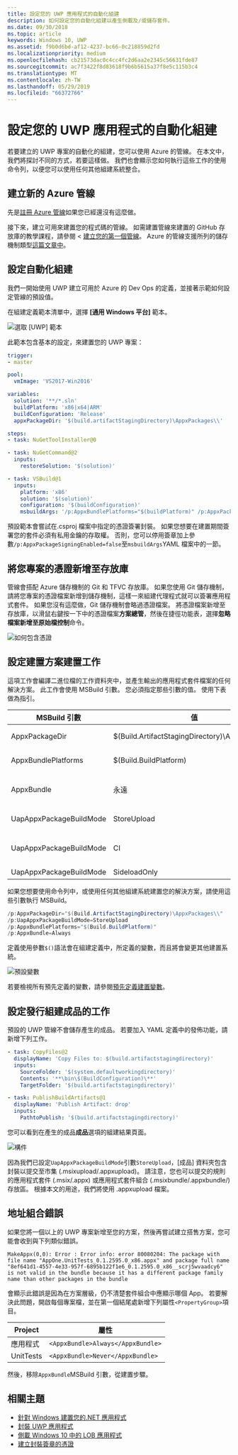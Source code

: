 ```yaml
---
title: 設定您的 UWP 應用程式的自動化組建
description: 如何設定您的自動化組建以產生側載及/或儲存套件。
ms.date: 09/30/2018
ms.topic: article
keywords: Windows 10, UWP
ms.assetid: f9b0d6bd-af12-4237-bc66-0c218859d2fd
ms.localizationpriority: medium
ms.openlocfilehash: cb21573dac0c4cc4fc2d6aa2e2345c56631fde87
ms.sourcegitcommit: ac7f3422f8d83618f9b6b5615a37f8e5c115b3c4
ms.translationtype: MT
ms.contentlocale: zh-TW
ms.lasthandoff: 05/29/2019
ms.locfileid: "66372766"
---
```

# <a name="set-up-automated-builds-for-your-uwp-app"></a>設定您的 UWP 應用程式的自動化組建

若要建立的 UWP 專案的自動化的組建，您可以使用 Azure 的管線。 在本文中，我們將探討不同的方式，若要這樣做。 我們也會顯示您如何執行這些工作的使用命令列，以便您可以使用任何其他組建系統整合。

## <a name="create-a-new-azure-pipeline"></a>建立新的 Azure 管線

先是[註冊 Azure 管線](https://docs.microsoft.com/azure/devops/pipelines/get-started/pipelines-sign-up)如果您已經還沒有這麼做。

接下來，建立可用來建置您的程式碼的管線。 如需建置管線來建置的 GitHub 存放庫的教學課程，請參閱 <<c0> [ 建立您的第一個管線](https://docs.microsoft.com/azure/devops/pipelines/get-started-yaml)。 Azure 的管線支援所列的儲存機制類型[這篇文章中](https://docs.microsoft.com/azure/devops/pipelines/repos)。

## <a name="set-up-an-automated-build"></a>設定自動化組建

我們一開始使用 UWP 建立可用於 Azure 的 Dev Ops 的定義，並接著示範如何設定管線的預設值。

在組建定義範本清單中，選擇 **\[通用 Windows 平台\]** 範本。

![選取 [UWP] 範本](images/select-yaml-template.png)

此範本包含基本的設定，來建置您的 UWP 專案：

```yml
trigger:
- master

pool:
  vmImage: 'VS2017-Win2016'

variables:
  solution: '**/*.sln'
  buildPlatform: 'x86|x64|ARM'
  buildConfiguration: 'Release'
  appxPackageDir: '$(build.artifactStagingDirectory)\AppxPackages\\'

steps:
- task: NuGetToolInstaller@0

- task: NuGetCommand@2
  inputs:
    restoreSolution: '$(solution)'

- task: VSBuild@1
  inputs:
    platform: 'x86'
    solution: '$(solution)'
    configuration: '$(buildConfiguration)'
    msbuildArgs: '/p:AppxBundlePlatforms="$(buildPlatform)" /p:AppxPackageDir="$(appxPackageDir)" /p:AppxBundle=Always /p:UapAppxPackageBuildMode=StoreUpload'

```

預設範本會嘗試在.csproj 檔案中指定的憑證簽署封裝。 如果您想要在建置期間簽署您的套件必須有私用金鑰的存取權。 否則，您可以停用簽章加上參數`/p:AppxPackageSigningEnabled=false`至`msbuildArgs`YAML 檔案中的一節。

## <a name="add-your-project-certificate-to-a-repository"></a>將您專案的憑證新增至存放庫

管線會搭配 Azure 儲存機制的 Git 和 TFVC 存放庫。 如果您使用 Git 儲存機制，請將您專案的憑證檔案新增到儲存機制，這樣一來組建代理程式就可以簽署應用程式套件。 如果您沒有這麼做，Git 儲存機制會略過憑證檔案。 將憑證檔案新增至存放庫，以滑鼠右鍵按一下中的憑證檔案**方案總管**，然後在捷徑功能表，選擇**忽略檔案新增至原始檔控制**命令。

![如何包含憑證](images/building-screen1.png)

## <a name="configure-the-build-solution-build-task"></a>設定建置方案建置工作

這項工作會編譯二進位檔的工作資料夾中，並產生輸出的應用程式套件檔案的任何解決方案。
此工作會使用 MSBuild 引數。 您必須指定那些引數的值。 使用下表做為指引。

|**MSBuild 引數**|**值**|**描述**|
|--------------------|---------|---------------|
| AppxPackageDir | $(Build.ArtifactStagingDirectory)\AppxPackages | 定義要儲存所產生構件的資料夾。 |
| AppxBundlePlatforms | $(Build.BuildPlatform) | 可讓您定義要包含在組合中的平台。 |
| AppxBundle | 永遠 | 使用指定的平台的.msix/.appx 檔案中建立.msixbundle/.appxbundle。 |
| UapAppxPackageBuildMode | StoreUpload | 產生.msixupload/.appxupload 檔案和 **_Test**側載的資料夾。 |
| UapAppxPackageBuildMode | CI | 產生僅.msixupload/.appxupload 檔案。 |
| UapAppxPackageBuildMode | SideloadOnly | 會產生 **_Test**只側載的資料夾 |

如果您想要使用命令列中，或使用任何其他組建系統建置您的解決方案，請使用這些引數執行 MSBuild。

```powershell
/p:AppxPackageDir="$(Build.ArtifactStagingDirectory)\AppxPackages\\"
/p:UapAppxPackageBuildMode=StoreUpload
/p:AppxBundlePlatforms="$(Build.BuildPlatform)"
/p:AppxBundle=Always
```

定義使用參數`$()`語法會在組建定義中，所定義的變數，而且將會變更其他建置系統。

![預設變數](images/building-screen5.png)

若要檢視所有預先定義的變數，請參閱[預先定義建置變數](https://docs.microsoft.com/azure/devops/pipelines/build/variables)。

## <a name="configure-the-publish-build-artifacts-task"></a>設定發行組建成品的工作

預設的 UWP 管線不會儲存產生的成品。 若要加入 YAML 定義中的發佈功能，請新增下列工作。

```yml
- task: CopyFiles@2
  displayName: 'Copy Files to: $(build.artifactstagingdirectory)'
  inputs:
    SourceFolder: '$(system.defaultworkingdirectory)'
    Contents: '**\bin\$(BuildConfiguration)\**'
    TargetFolder: '$(build.artifactstagingdirectory)'

- task: PublishBuildArtifacts@1
  displayName: 'Publish Artifact: drop'
  inputs:
    PathtoPublish: '$(build.artifactstagingdirectory)'
```

您可以看到在產生的成品**成品**選項的組建結果頁面。

![構件](images/building-screen6.png)

因為我們已設定`UapAppxPackageBuildMode`引數`StoreUpload`，[成品] 資料夾包含封裝以提交至市集 (.msixupload/.appxupload)。 請注意，您也可以提交的規則的應用程式套件 (.msix/.appx) 或應用程式套件組合 (.msixbundle/.appxbundle/) 存放區。 根據本文的用途，我們將使用 .appxupload 檔案。

## <a name="address-bundle-errors"></a>地址組合錯誤

如果您將一個以上的 UWP 專案新增至您的方案，然後再嘗試建立搭售方案，您可能會收到與下列類似錯誤。

  `MakeAppx(0,0): Error : Error info: error 80080204: The package with file name "AppOne.UnitTests_0.1.2595.0_x86.appx" and package full name "8ef641d1-4557-4e33-957f-6895b122f1e6_0.1.2595.0_x86__scrj5wvaadcy6" is not valid in the bundle because it has a different package family name than other packages in the bundle`

會顯示此錯誤是因為在方案層級，仍不清楚套件組合中應顯示哪個 App。 若要解決此問題，開啟每個專案檔，並在第一個結尾處新增下列屬性`<PropertyGroup>`項目。

|**Project**|**屬性**|
|-------|----------|
|應用程式|`<AppxBundle>Always</AppxBundle>`|
|UnitTests|`<AppxBundle>Never</AppxBundle>`|

然後，移除`AppxBundle`MSBuild 引數，從建置步驟。

## <a name="related-topics"></a>相關主題

- [針對 Windows 建置您的.NET 應用程式](https://www.visualstudio.com/docs/build/get-started/dot-net)
- [封裝 UWP 應用程式](https://docs.microsoft.com/windows/uwp/packaging/packaging-uwp-apps)
- [側載 Windows 10 中的 LOB 應用程式](https://technet.microsoft.com/itpro/windows/deploy/sideload-apps-in-windows-10)
- [建立封裝簽章的憑證](https://docs.microsoft.com/windows/uwp/packaging/create-certificate-package-signing)
